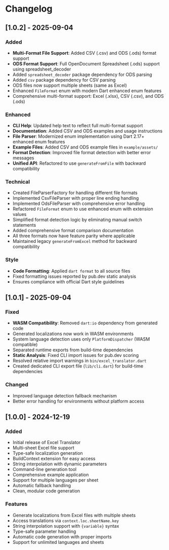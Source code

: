 # Changelog

## [1.0.2] - 2025-09-04

### Added

- **Multi-Format File Support**: Added CSV (.csv) and ODS (.ods) format support
- **ODS Format Support**: Full OpenDocument Spreadsheet (.ods) support using spreadsheet_decoder
- Added `spreadsheet_decoder` package dependency for ODS parsing
- Added `csv` package dependency for CSV parsing
- ODS files now support multiple sheets (same as Excel)
- Enhanced `FileFormat` enum with modern Dart enhanced enum features
- Comprehensive multi-format support: Excel (.xlsx), CSV (.csv), and ODS (.ods)

### Enhanced

- **CLI Help**: Updated help text to reflect full multi-format support
- **Documentation**: Added CSV and ODS examples and usage instructions
- **File Parser**: Modernized enum implementation using Dart 2.17+ enhanced enum features
- **Example Files**: Added CSV and ODS example files in `example/assets/`
- **Format Detection**: Improved file format detection with better error messages
- **Unified API**: Refactored to use `generateFromFile` with backward compatibility

### Technical

- Created FileParserFactory for handling different file formats
- Implemented CsvFileParser with proper line ending handling
- Implemented OdsFileParser with comprehensive error handling
- Refactored `FileFormat` enum to use enhanced enum with extension values
- Simplified format detection logic by eliminating manual switch statements
- Added comprehensive format comparison documentation
- All three formats now have feature parity where applicable
- Maintained legacy `generateFromExcel` method for backward compatibility

### Style

- **Code Formatting**: Applied `dart format` to all source files
- Fixed formatting issues reported by pub.dev static analysis
- Ensures compliance with official Dart style guidelines

## [1.0.1] - 2025-09-04

### Fixed

- **WASM Compatibility**: Removed `dart:io` dependency from generated code
- Generated localizations now work in WASM environments
- System language detection uses only `PlatformDispatcher` (WASM compatible)
- Separated runtime exports from build-time dependencies
- **Static Analysis**: Fixed CLI import issues for pub.dev scoring
- Resolved relative import warnings in `bin/excel_translator.dart`
- Created dedicated CLI export file (`lib/cli.dart`) for build-time dependencies

### Changed

- Improved language detection fallback mechanism
- Better error handling for environments without platform access

## [1.0.0] - 2024-12-19

### Added

- Initial release of Excel Translator
- Multi-sheet Excel file support
- Type-safe localization generation
- BuildContext extension for easy access
- String interpolation with dynamic parameters
- Command-line generation tool
- Comprehensive example application
- Support for multiple languages per sheet
- Automatic fallback handling
- Clean, modular code generation

### Features

- Generate localizations from Excel files with multiple sheets
- Access translations via `context.loc.sheetName.key`
- String interpolation support with `{variable}` syntax
- Type-safe parameter handling
- Automatic code generation with proper imports
- Support for unlimited languages and sheets
